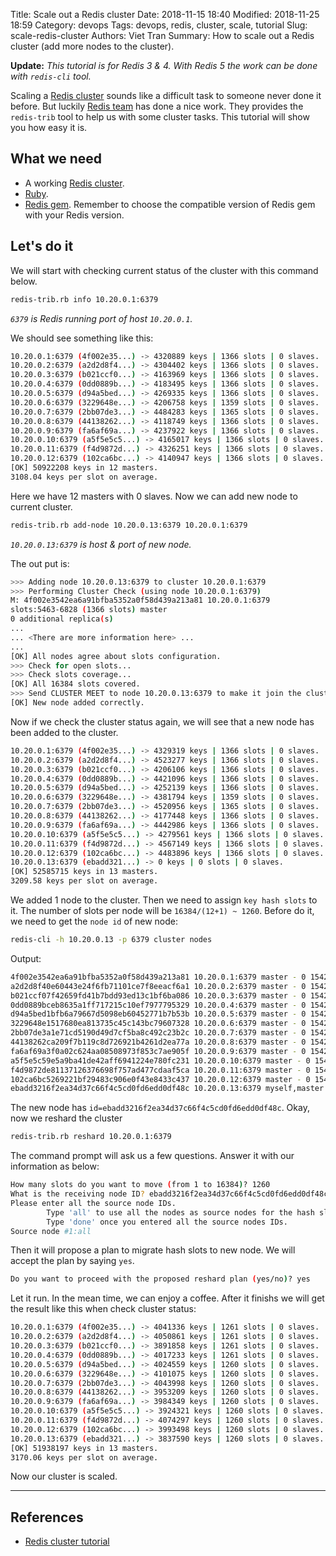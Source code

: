 Title: Scale out a Redis cluster
Date: 2018-11-15 18:40
Modified: 2018-11-25 18:59
Category: devops
Tags: devops, redis, cluster, scale, tutorial
Slug: scale-redis-cluster
Authors: Viet Tran
Summary: How to scale out a Redis cluster (add more nodes to the cluster).

**Update:** *This tutorial is for Redis 3 & 4. With Redis 5 the work can be done with `redis-cli` tool.*

Scaling a [Redis cluster](https://redis.io/topics/cluster-spec) sounds like a difficult task to someone never done it before.
But luckily [Redis team](https://redis.io/) has done a nice work. They provides the `redis-trib` tool to help us with some cluster tasks.
This tutorial will show you how easy it is.

## What we need

- A working [Redis cluster](https://redis.io/topics/cluster-spec).
- [Ruby](https://www.ruby-lang.org/en/).
- [Redis gem](https://rubygems.org/gems/redis/versions/4.0.3). Remember to choose the compatible version of Redis gem with your Redis version.

## Let's do it

We will start with checking current status of the cluster with this command below.

```bash
redis-trib.rb info 10.20.0.1:6379
```

_`6379` is Redis running port of host `10.20.0.1`._

We should see something like this:

```bash
10.20.0.1:6379 (4f002e35...) -> 4320889 keys | 1366 slots | 0 slaves.
10.20.0.2:6379 (a2d2d8f4...) -> 4304402 keys | 1366 slots | 0 slaves.
10.20.0.3:6379 (b021ccf0...) -> 4163969 keys | 1366 slots | 0 slaves.
10.20.0.4:6379 (0dd0889b...) -> 4183495 keys | 1366 slots | 0 slaves.
10.20.0.5:6379 (d94a5bed...) -> 4269335 keys | 1366 slots | 0 slaves.
10.20.0.6:6379 (3229648e...) -> 4206758 keys | 1359 slots | 0 slaves.
10.20.0.7:6379 (2bb07de3...) -> 4484283 keys | 1365 slots | 0 slaves.
10.20.0.8:6379 (44138262...) -> 4118749 keys | 1366 slots | 0 slaves.
10.20.0.9:6379 (fa6af69a...) -> 4237922 keys | 1366 slots | 0 slaves.
10.20.0.10:6379 (a5f5e5c5...) -> 4165017 keys | 1366 slots | 0 slaves.
10.20.0.11:6379 (f4d9872d...) -> 4326251 keys | 1366 slots | 0 slaves.
10.20.0.12:6379 (102ca6bc...) -> 4140947 keys | 1366 slots | 0 slaves.
[OK] 50922208 keys in 12 masters.
3108.04 keys per slot on average.
```

Here we have 12 masters with 0 slaves. Now we can add new node to current cluster. 

```bash
redis-trib.rb add-node 10.20.0.13:6379 10.20.0.1:6379
```

_`10.20.0.13:6379` is host & port of new node._

The out put is:

```bash
>>> Adding node 10.20.0.13:6379 to cluster 10.20.0.1:6379
>>> Performing Cluster Check (using node 10.20.0.1:6379)
M: 4f002e3542ea6a91bfba5352a0f58d439a213a81 10.20.0.1:6379
slots:5463-6828 (1366 slots) master
0 additional replica(s)
...
... <There are more information here> ...
...
[OK] All nodes agree about slots configuration.
>>> Check for open slots...
>>> Check slots coverage...
[OK] All 16384 slots covered.
>>> Send CLUSTER MEET to node 10.20.0.13:6379 to make it join the cluster.
[OK] New node added correctly.
```

Now if we check the cluster status again, we will see that a new node has been added to the cluster.

```bash
10.20.0.1:6379 (4f002e35...) -> 4329319 keys | 1366 slots | 0 slaves.
10.20.0.2:6379 (a2d2d8f4...) -> 4523277 keys | 1366 slots | 0 slaves.
10.20.0.3:6379 (b021ccf0...) -> 4206106 keys | 1366 slots | 0 slaves.
10.20.0.4:6379 (0dd0889b...) -> 4421096 keys | 1366 slots | 0 slaves.
10.20.0.5:6379 (d94a5bed...) -> 4252139 keys | 1366 slots | 0 slaves.
10.20.0.6:6379 (3229648e...) -> 4381794 keys | 1359 slots | 0 slaves.
10.20.0.7:6379 (2bb07de3...) -> 4520956 keys | 1365 slots | 0 slaves.
10.20.0.8:6379 (44138262...) -> 4177448 keys | 1366 slots | 0 slaves.
10.20.0.9:6379 (fa6af69a...) -> 4442986 keys | 1366 slots | 0 slaves.
10.20.0.10:6379 (a5f5e5c5...) -> 4279561 keys | 1366 slots | 0 slaves.
10.20.0.11:6379 (f4d9872d...) -> 4567149 keys | 1366 slots | 0 slaves.
10.20.0.12:6379 (102ca6bc...) -> 4483896 keys | 1366 slots | 0 slaves.
10.20.0.13:6379 (ebadd321...) -> 0 keys | 0 slots | 0 slaves.
[OK] 52585715 keys in 13 masters.
3209.58 keys per slot on average.
```

We added 1 node to the cluster. Then we need to assign `key hash slots` to it. The number of slots per node will be `16384/(12+1) ~ 1260`.
Before do it, we need to get the `node id` of new node:

```bash
redis-cli -h 10.20.0.13 -p 6379 cluster nodes
```

Output:

```bash
4f002e3542ea6a91bfba5352a0f58d439a213a81 10.20.0.1:6379 master - 0 1542268658727 20 connected 0-1365
a2d2d8f40e60443e24f6fb71101ce7f8eeacf6a1 10.20.0.2:6379 master - 0 1542268658435 22 connected 1366-2730
b021ccf07f42659fd41b7bdd93ed13c1bf6ba086 10.20.0.3:6379 master - 0 1542268659024 19 connected 2732-4097
0dd0889bceb8635a1ff717215c10ef7977795329 10.20.0.4:6379 master - 0 1542268659313 24 connected 4097-5463
d94a5bed1bfb6a79667d5098eb60452771b7b53b 10.20.0.5:6379 master - 0 1542268658045 26 connected 5464-6829
3229648e1517680ea813735c45c143bc79607328 10.20.0.6:6379 master - 0 1542268659313 29 connected 6830-8188
2bb07de3a1e71cd5190d49d7cf5ba8c492c23b2c 10.20.0.7:6379 master - 0 1542268658435 16 connected 8189-9553
44138262ca209f7b119c8d726921b4261d2ea77a 10.20.0.8:6379 master - 0 1542268658533 21 connected 9554-10919
fa6af69a3f0a02c624aa08508973f853c7ae905f 10.20.0.9:6379 master - 0 1542268658045 17 connected 10920-12285
a5f5e5c59e5a9ba41de42aff6941224e780fc231 10.20.0.10:6379 master - 0 1542268658240 25 connected 12286-13651
f4d9872de81137126376698f757ad477cdaaf5ca 10.20.0.11:6379 master - 0 1542268658923 23 connected 13652-15017
102ca6bc5269221bf29483c906e0f43e8433c437 10.20.0.12:6379 master - 0 1542268659704 18 connected 15018-16383
ebadd3216f2ea34d37c66f4c5cd0fd6edd0df48c 10.20.0.13:6379 myself,master - 0 0 27 connected
```

The new node has `id=ebadd3216f2ea34d37c66f4c5cd0fd6edd0df48c`. Okay, now we reshard the cluster

```bash
redis-trib.rb reshard 10.20.0.1:6379
```

The command prompt will ask us a few questions. Answer it with our information as below:

```bash
How many slots do you want to move (from 1 to 16384)? 1260
What is the receiving node ID? ebadd3216f2ea34d37c66f4c5cd0fd6edd0df48c
Please enter all the source node IDs.
        Type 'all' to use all the nodes as source nodes for the hash slots.
        Type 'done' once you entered all the source nodes IDs.
Source node #1:all
```

Then it will propose a plan to migrate hash slots to new node. We will accept the plan by saying `yes`.

```bash
Do you want to proceed with the proposed reshard plan (yes/no)? yes
```

Let it run. In the mean time, we can enjoy a coffee. After it finishs we will get the result like this when check cluster status:

```bash
10.20.0.1:6379 (4f002e35...) -> 4041336 keys | 1261 slots | 0 slaves.
10.20.0.2:6379 (a2d2d8f4...) -> 4050861 keys | 1261 slots | 0 slaves.
10.20.0.3:6379 (b021ccf0...) -> 3891858 keys | 1261 slots | 0 slaves.
10.20.0.4:6379 (0dd0889b...) -> 4017233 keys | 1261 slots | 0 slaves.
10.20.0.5:6379 (d94a5bed...) -> 4024559 keys | 1260 slots | 0 slaves.
10.20.0.6:6379 (3229648e...) -> 4101075 keys | 1260 slots | 0 slaves.
10.20.0.7:6379 (2bb07de3...) -> 4043998 keys | 1260 slots | 0 slaves.
10.20.0.8:6379 (44138262...) -> 3953209 keys | 1260 slots | 0 slaves.
10.20.0.9:6379 (fa6af69a...) -> 3984349 keys | 1260 slots | 0 slaves.
10.20.0.10:6379 (a5f5e5c5...) -> 3924321 keys | 1260 slots | 0 slaves.
10.20.0.11:6379 (f4d9872d...) -> 4074297 keys | 1260 slots | 0 slaves.
10.20.0.12:6379 (102ca6bc...) -> 3993498 keys | 1260 slots | 0 slaves.
10.20.0.13:6379 (ebadd321...) -> 3837590 keys | 1260 slots | 0 slaves.
[OK] 51938197 keys in 13 masters.
3170.06 keys per slot on average.
```

Now our cluster is scaled.

---

## References

- [Redis cluster tutorial](https://redis.io/topics/cluster-tutorial)